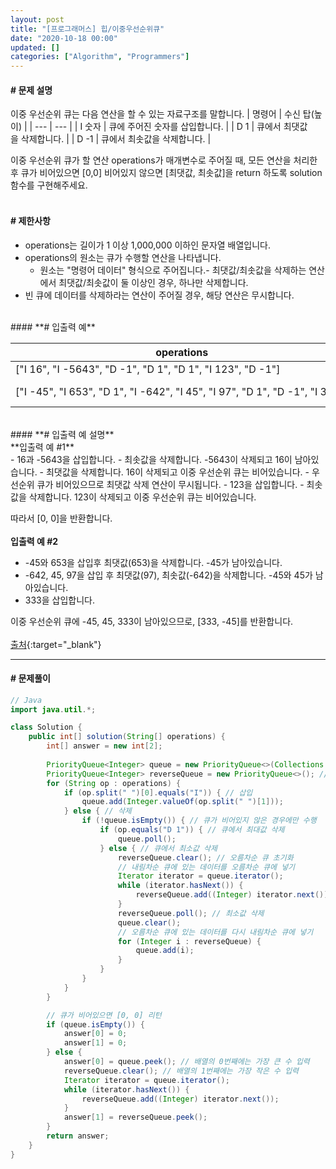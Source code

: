 ```yaml
---
layout: post
title: "[프로그래머스] 힙/이중우선순위큐"
date: "2020-10-18 00:00"
updated: []
categories: ["Algorithm", "Programmers"]
---
```


#### **# 문제 설명**<br>
이중 우선순위 큐는 다음 연산을 할 수 있는 자료구조를 말합니다.
| 명령어 | 수신 탑(높이) |
| --- | --- |
| I 숫자 | 큐에 주어진 숫자를 삽입합니다. |
| D 1 | 큐에서 최댓값을 삭제합니다. |
| D -1 | 큐에서 최솟값을 삭제합니다. |


이중 우선순위 큐가 할 연산 operations가 매개변수로 주어질 때, 모든 연산을 처리한 후 큐가 비어있으면 [0,0] 비어있지 않으면 [최댓값, 최솟값]을 return 하도록 solution 함수를 구현해주세요.<br>
<br>
#### **# 제한사항**<br>
- operations는 길이가 1 이상 1,000,000 이하인 문자열 배열입니다.
- operations의 원소는 큐가 수행할 연산을 나타냅니다.
  - 원소는 "명령어 데이터" 형식으로 주어집니다.- 최댓값/최솟값을 삭제하는 연산에서 최댓값/최솟값이 둘 이상인 경우, 하나만 삭제합니다.
- 빈 큐에 데이터를 삭제하라는 연산이 주어질 경우, 해당 연산은 무시합니다.

<br>
#### **# 입출력 예**

| operations | return |
| --- | --- |
| \["I 16", "I -5643", "D -1", "D 1", "D 1", "I 123", "D -1"\] | \[0, 0\] |
| \["I -45", "I 653", "D 1", "I -642", "I 45", "I 97", "D 1", "D -1", "I 333"\] | \[333, -45\] |

<br>
#### **# 입출력 예 설명**<br>
**입출력 예 #1**<br>
- 16과 -5643을 삽입합니다.
- 최솟값을 삭제합니다. -5643이 삭제되고 16이 남아있습니다.
- 최댓값을 삭제합니다. 16이 삭제되고 이중 우선순위 큐는 비어있습니다.
- 우선순위 큐가 비어있으므로 최댓값 삭제 연산이 무시됩니다.
- 123을 삽입합니다.
- 최솟값을 삭제합니다. 123이 삭제되고 이중 우선순위 큐는 비어있습니다.

따라서 [0, 0]을 반환합니다.<br>
<br>
**입출력 예 #2**<br>
- -45와 653을 삽입후 최댓값(653)을 삭제합니다. -45가 남아있습니다.
- -642, 45, 97을 삽입 후 최댓값(97), 최솟값(-642)을 삭제합니다. -45와 45가 남아있습니다.
- 333을 삽입합니다.

이중 우선순위 큐에 -45, 45, 333이 남아있으므로, [333, -45]를 반환합니다.<br>
<br>
[출처](http://icpckorea.org/problems/2013/onlineset.pdf){:target="_blank"}

---

#### **# 문제풀이**
```java
// Java
import java.util.*;

class Solution {
    public int[] solution(String[] operations) {
        int[] answer = new int[2];
        
        PriorityQueue<Integer> queue = new PriorityQueue<>(Collections.reverseOrder()); // 내림차순 큐
        PriorityQueue<Integer> reverseQueue = new PriorityQueue<>(); // 오름차순 큐
        for (String op : operations) {
            if (op.split(" ")[0].equals("I")) { // 삽입
                queue.add(Integer.valueOf(op.split(" ")[1]));
            } else { // 삭제
                if (!queue.isEmpty()) { // 큐가 비어있지 않은 경우에만 수행
                    if (op.equals("D 1")) { // 큐에서 최대값 삭제
                        queue.poll();
                    } else { // 큐에서 최소값 삭제
                        reverseQueue.clear(); // 오름차순 큐 초기화
                        // 내림차순 큐에 있는 데이터를 오름차순 큐에 넣기
                        Iterator iterator = queue.iterator();
                        while (iterator.hasNext()) {
                            reverseQueue.add((Integer) iterator.next());
                        }
                        reverseQueue.poll(); // 최소값 삭제
                        queue.clear();
                        // 오름차순 큐에 있는 데이터를 다시 내림차순 큐에 넣기
                        for (Integer i : reverseQueue) {
                            queue.add(i);
                        }
                    }
                }
            }
        }

        // 큐가 비어있으면 [0, 0] 리턴
        if (queue.isEmpty()) {
            answer[0] = 0;
            answer[1] = 0;
        } else {
            answer[0] = queue.peek(); // 배열의 0번째에는 가장 큰 수 입력
            reverseQueue.clear(); // 배열의 1번째에는 가장 작은 수 입력
            Iterator iterator = queue.iterator();
            while (iterator.hasNext()) {
                reverseQueue.add((Integer) iterator.next());
            }
            answer[1] = reverseQueue.peek();
        }
        return answer;
    }
}
```